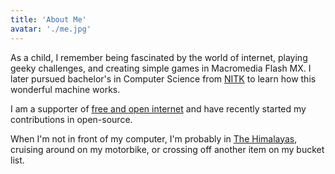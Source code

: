 ```yaml
---
title: 'About Me'
avatar: './me.jpg'
---
```


As a child, I remember being fascinated by the world of internet, playing geeky challenges, and creating simple games in Macromedia Flash MX. I later pursued bachelor's in Computer Science from [NITK](https://www.nitk.ac.in/) to learn how this wonderful machine works.

I am a supporter of [free and open internet](https://www.eff.org/issues/net-neutrality) and have recently started my contributions in open-source.

When I'm not in front of my computer, I'm probably in [The Himalayas](https://en.wikipedia.org/wiki/Himalayas), cruising around on my motorbike, or crossing off another item on my bucket list.
